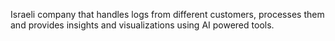 Israeli company that handles logs from different customers, processes them and provides insights and visualizations using AI powered  tools.